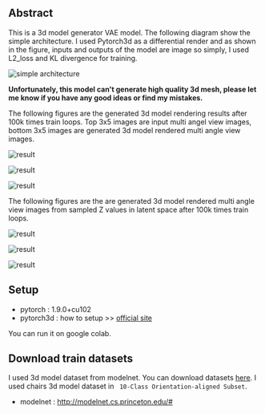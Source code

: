 ## Abstract

This is a 3d model generator VAE model. The following diagram show the simple architecture.  I used Pytorch3d as a differential render and as shown in the figure, inputs and outputs of the model are image so simply, I used L2_loss and KL divergence for training.

![simple architecture](images/model.png)

**Unfortunately, this model can't generate high quality 3d mesh, please let me know if you have any good ideas or find my mistakes.**

The following figures are the generated 3d model rendering results after 100k times train loops. Top 3x5 images are input multi angel view images, bottom 3x5 images are generated 3d model rendered multi angle view images.

![result](images/result_1.jpg)

![result](images/result_2.jpg)

![result](images/result_3.jpg)

The following figures are the are generated 3d model rendered multi angle view images from sampled Z values in latent space after 100k times train loops.

![result](images/sample_1.jpg) 

![result](images/sample_2.jpg) 

![result](images/sample_3.jpg) 

## Setup

* pytorch : 1.9.0+cu102
* pytorch3d : how to setup >> [official site](https://pytorch3d.org/)

You can run it on google colab.

## Download train datasets

I used 3d model dataset from modelnet. You can download datasets [here](http://modelnet.cs.princeton.edu/#). I used chairs 3d model dataset in ` 10-Class Orientation-aligned Subset`. 

* modelnet : http://modelnet.cs.princeton.edu/#







